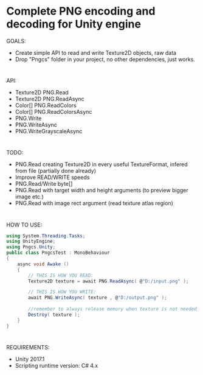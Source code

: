 # Complete PNG encoding and decoding for Unity engine
GOALS:
- Create simple API to read and write Texture2D objects, raw data
- Drop "Pngcs" folder in your project, no other dependencies, just works.
#
API:
- Texture2D PNG.Read
- Texture2D PNG.ReadAsync
- Color[] PNG.ReadColors
- Color[] PNG.ReadColorsAsync
- PNG.Write
- PNG.WriteAsync
- PNG.WriteGrayscaleAsync
#
TODO:
- PNG.Read creating Texture2D in every useful TextureFormat, infered from file (partially done already)
- Improve READ/WRITE speeds
- PNG.Read/Write byte[]
- PNG.Read with target width and height arguments (to preview bigger image etc.)
- PNG.Read with image rect argument (read texture atlas region)
#
HOW TO USE:
```C#
using System.Threading.Tasks;
using UnityEngine;
using Pngcs.Unity;
public class PngcsTest : MonoBehaviour
{
    async void Awake ()
    {
        // THIS IS HOW YOU READ:
        Texture2D texture = await PNG.ReadAsync( @"D:/input.png" );

        // THIS IS HOW YOU WRITE:
        await PNG.WriteAsync( texture , @"D:/output.png" );
        
        //remember to always release memory when texture is not needed anymore:
        Destroy( texture );
    }
}
```
#
REQUIREMENTS:
- Unity 2017.1
- Scripting runtime version: C# 4.x
#
